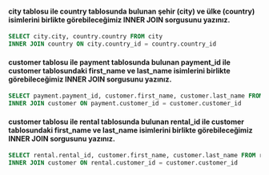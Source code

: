 #### city tablosu ile country tablosunda bulunan şehir (city) ve ülke (country) isimlerini birlikte görebileceğimiz INNER JOIN sorgusunu yazınız.
```sql
SELECT city.city, country.country FROM city
INNER JOIN country ON city.country_id = country.country_id
```
#### customer tablosu ile payment tablosunda bulunan payment_id ile customer tablosundaki first_name ve last_name isimlerini birlikte görebileceğimiz INNER JOIN sorgusunu yazınız.
```sql
SELECT payment.payment_id, customer.first_name, customer.last_name FROM payment
INNER JOIN customer ON payment.customer_id = customer.customer_id
```
#### customer tablosu ile rental tablosunda bulunan rental_id ile customer tablosundaki first_name ve last_name isimlerini birlikte görebileceğimiz INNER JOIN sorgusunu yazınız.
```sql
SELECT rental.rental_id, customer.first_name, customer.last_name FROM rental
INNER JOIN customer ON rental.customer_id = customer.customer_id
```
